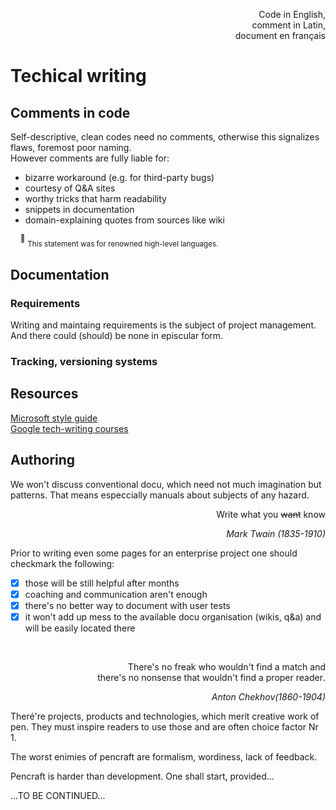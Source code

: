 <p dir="rtl">,Code in English<br/>,comment in Latin<br/>document en français</p>

# Techical writing

## Comments in code

Self-descriptive, clean codes need no comments, otherwise this signalizes flaws, foremost poor naming.\
However comments are fully liable for:

+ bizarre workaround (e.g. for third-party bugs)
+ courtesy of Q&A sites
+ worthy tricks that harm readability
+ snippets in documentation
+ domain-explaining quotes from sources like wiki

&nbsp;&nbsp;&nbsp;&nbsp;<sup>:raising_hand:</sup>&nbsp;<sub>This statement was for renowned high-level languages.</sub>

## Documentation

### Requirements
Writing and maintaing requirements is the subject of project management. And there could (should) be none in episcular form.

### Tracking, versioning systems

## Resources

[Microsoft style guide](https://learn.microsoft.com/en-us/style-guide/welcome/)\
[Google tech-writing courses](https://developers.google.com/tech-writing/overview)

## Authoring

We won't discuss conventional docu, which need not much imagination but patterns. That means especcially manuals about subjects of any hazard.

<div dir="rtl">Write what you <s>want</s> know</div>
<p dir="rtl";'><i>Mark Twain (1835-1910)</i></p>

Prior to writing even some pages for an enterprise project one should checkmark the following:
- [x] those will be still helpful after months
- [x] coaching and communication aren't enough
- [x] there's no better way to document with user tests
- [x] it won't add up mess to the available docu organisation (wikis, q&a) and will be easily located there 

&nbsp;
<p dir="rtl";'>There's no freak who wouldn't find a match and<br/>.there's no nonsense that wouldn't find a proper reader</p>
<p dir="rtl";'><i>Anton Chekhov(1860-1904)</i></p>

Theré're projects, products and technologies, which merit creative work of pen. They must inspire readers to use those and are often choice factor Nr 1.

The worst enimies of pencraft are formalism, wordiness, lack of feedback.

Pencraft is harder than development. One shall start, provided...

...TO BE CONTINUED...
